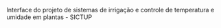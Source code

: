 Interface do projeto de sistemas de irrigação e controle de temperatura e umidade em plantas - SICTUP